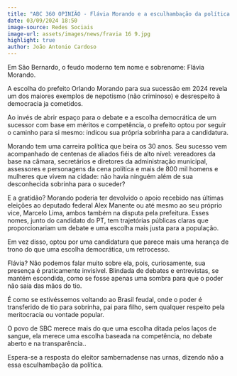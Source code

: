 ```yaml
---
title: "ABC 360 OPINIÃO - Flávia Morando e a esculhambação da política: O feudo é aqui"
date: 03/09/2024 18:50
image-source: Redes Sociais
image-url: assets/images/news/fravia 16 9.jpg
highlight: true
author: João Antonio Cardoso
---
```


Em São Bernardo, o feudo moderno tem nome e sobrenome: Flávia Morando. 

A escolha do prefeito Orlando Morando para sua sucessão em 2024 revela um dos maiores exemplos de nepotismo (não criminoso) e desrespeito à democracia ja cometidos.

Ao invés de abrir espaço para o debate e a escolha democrática de um sucessor com base em méritos e competência, o prefeito optou por seguir o caminho para si mesmo: indicou sua própria sobrinha para a candidatura.

Morando tem uma carreira política que beira os 30 anos. Seu sucesso vem acompanhado de centenas de aliados fiéis de alto nível: vereadores da base na câmara, secretários e diretores da administração municipal, assessores e personagens da cena política e mais de 800 mil homens e mulheres que vivem na cidade: não havia ninguém além de sua desconhecida sobrinha para o suceder?

E a gratidão? Morando poderia ter devolvido o apoio recebido nas últimas eleições ao deputado federal Alex Manente ou até mesmo ao seu próprio vice, Marcelo Lima, ambos também na disputa pela prefeitura. Esses nomes, junto do candidato do PT, tem trajetórias públicas claras que proporcionariam um debate e uma escolha mais justa para a população. 

Em vez disso, optou por uma candidatura que parece mais uma herança de trono do que uma escolha democrática, um retrocesso. 

Flávia? Não podemos falar muito sobre ela, pois, curiosamente, sua presença é praticamente invisível. Blindada de debates e entrevistas, se mantém escondida, como se fosse apenas uma sombra para que o poder não saia das mãos do tio. 

É como se estivéssemos voltando ao Brasil feudal, onde o poder é transferido de tio para sobrinha, pai para filho, sem qualquer respeito pela meritocracia ou vontade popular.

O povo de SBC merece mais do que uma escolha ditada pelos laços de sangue, ela merece uma escolha baseada na competência, no debate aberto e na transparência.. 

Espera-se a resposta do eleitor sambernadense nas urnas, dizendo não a essa esculhambação da política.
